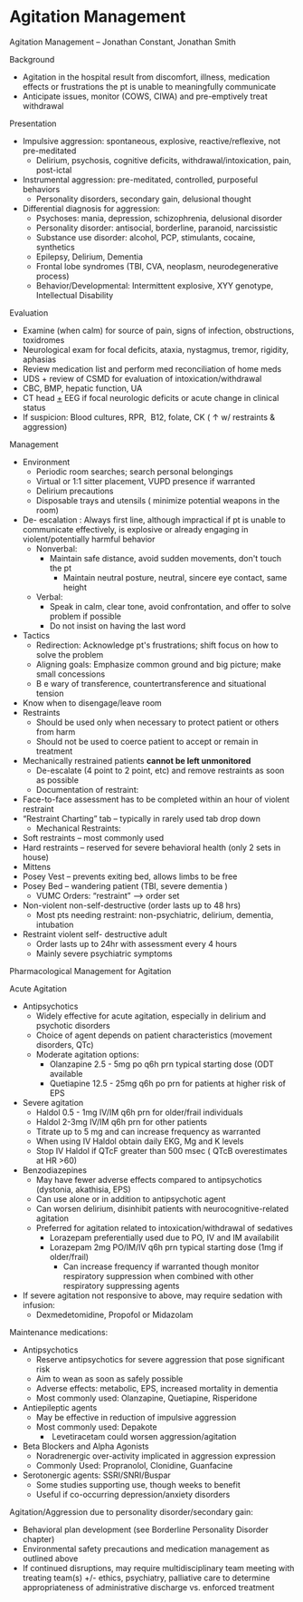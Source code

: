 # Agitation Management

Agitation Management – Jonathan Constant, Jonathan Smith

Background

-   Agitation
    in the hospital result from discomfort, illness, medication effects
    or frustrations the pt is unable to meaningfully communicate
-   Anticipate issues, monitor (COWS, CIWA) and pre-emptively treat
    withdrawal

Presentation

-   Impulsive aggression: spontaneous, explosive, reactive/reflexive,
    not pre-meditated
    -   Delirium, psychosis, cognitive deficits,
        withdrawal/intoxication, pain, post-ictal
-   Instrumental aggression: pre-meditated, controlled, purposeful
    behaviors
    -   Personality disorders, secondary gain, delusional thought
-   Differential diagnosis for aggression:
    -   Psychoses: mania, depression, schizophrenia, delusional disorder
    -   Personality disorder: antisocial, borderline, paranoid,
        narcissistic
    -   Substance use disorder: alcohol, PCP, stimulants, cocaine,
        synthetics
    -   Epilepsy, Delirium, Dementia
    -   Frontal lobe syndromes (TBI, CVA, neoplasm, neurodegenerative
        process)
    -   Behavior/Developmental: Intermittent explosive, XYY genotype,
        Intellectual Disability

Evaluation

-   Examine
    (when calm) for source of pain, signs of infection, obstructions,
    toxidromes
-   Neurological exam for focal deficits, ataxia, nystagmus, tremor,
    rigidity, aphasias
-   Review medication list and perform med reconciliation of home meds
-   UDS + review of CSMD for evaluation of intoxication/withdrawal
-   CBC, BMP, hepatic function, UA
-   CT head <u>+</u> EEG if focal neurologic deficits or acute change in
    clinical status
-   If suspicion: Blood cultures, RPR,  B12, folate, CK (
    ↑
    w/ restraints & aggression)

Management

-   Environment
    -   Periodic room searches; search personal belongings
    -   Virtual or 1:1 sitter placement, VUPD presence if warranted
    -   Delirium precautions
    -   Disposable trays and utensils (
        minimize
        potential weapons in the room)
-   De-
    escalation
    : Always first line,
    although impractical if pt is unable to communicate effectively, is
    explosive or already engaging in violent/potentially harmful
    behavior
    -   Nonverbal:
        -   Maintain safe distance, avoid sudden movements, don't touch
            the pt
            -   Maintain neutral posture, neutral, sincere eye contact,
                same height
    -   Verbal:
        -   Speak in calm, clear tone, avoid confrontation, and offer to
            solve problem if possible
        -   Do not insist on having the last word
-   Tactics
    -   Redirection:
        Acknowledge pt's frustrations; shift focus on how to solve the
        problem
    -   Aligning goals:
        Emphasize common ground and big picture; make small concessions
    -   B
        e wary of transference, countertransference and situational
        tension
-   Know when to disengage/leave room
-   Restraints
    -   Should be used only when necessary to protect patient or others
        from harm
    -   Should not be used to coerce patient to accept or remain in
        treatment
-   Mechanically restrained patients **cannot be left unmonitored**
    -   De-escalate (4 point to 2 point, etc) and remove restraints as
        soon as possible
    -   Documentation
        of restraint:
-   Face-to-face assessment has to be completed within an hour of
    violent restraint
-   “Restraint Charting” tab – typically in rarely used tab drop down
    -   Mechanical Restraints:
-   Soft restraints – most commonly used
-   Hard restraints – reserved for severe behavioral health (only 2 sets
    in house)
-   Mittens
-   Posey Vest – prevents exiting bed, allows limbs to be free
-   Posey Bed – wandering patient (TBI, severe dementia
    )
    -   VUMC Orders: “restraint” --> order set
-   Non-violent non-self-destructive (order lasts up to 48 hrs)
    -   Most pts needing restraint: non-psychiatric, delirium, dementia,
        intubation
-   Restraint violent self- destructive adult
    -   Order
        lasts up to 24hr with assessment every 4 hours
    -   Mainly
        severe psychiatric symptoms

Pharmacological Management for Agitation

Acute Agitation

-   Antipsychotics
    -   Widely effective for acute agitation, especially in delirium and
        psychotic disorders
    -   Choice of agent depends on patient characteristics (movement
        disorders, QTc)
    -   Moderate agitation options:
        -   Olanzapine 2.5 - 5mg po q6h prn typical starting dose (ODT
            available
        -   Quetiapine 12.5 - 25mg q6h po prn for patients at higher
            risk of EPS
-   Severe agitation
    -   Haldol 0.5 - 1mg IV/IM q6h prn for older/frail individuals
    -   Haldol 2-3mg IV/IM q6h prn for other patients
    -   Titrate up to 5 mg and can increase frequency as warranted
    -   When using IV Haldol obtain daily EKG, Mg and K levels
    -   Stop IV Haldol if QTcF greater than 500 msec (
        QTcB overestimates at HR >60)
-   Benzodiazepines
    -   May have fewer adverse effects compared to antipsychotics
        (dystonia, akathisia, EPS)
    -   Can use alone or in addition to antipsychotic agent
    -   Can worsen delirium, disinhibit patients with
        neurocognitive-related agitation
    -   Preferred for agitation related to intoxication/withdrawal of
        sedatives
        -   Lorazepam preferentially used due to PO, IV and IM
            availabilit
        -   Lorazepam 2mg PO/IM/IV q6h prn typical starting dose (1mg if
            older/frail)
            -   Can increase frequency if warranted though monitor
                respiratory suppression when combined with other
                respiratory suppressing agents
-   If severe agitation not responsive to above, may require sedation
    with infusion:
    -   Dexmedetomidine, Propofol or Midazolam

Maintenance medications:

-   Antipsychotics
    -   Reserve antipsychotics for severe aggression that pose
        significant risk
    -   Aim to wean as soon as safely possible
    -   Adverse effects: metabolic, EPS, increased mortality in dementia
    -   Most commonly used: Olanzapine, Quetiapine, Risperidone
-   Antiepileptic
    agents
    -   May be effective in reduction of impulsive aggression
    -   Most commonly used: Depakote
        -   **​​​​​​​​​​​​​​​​​​​​​​​​​​​​** Levetiracetam could worsen
            aggression/agitation
-   Beta Blockers and Alpha Agonists
    -   Noradrenergic over-activity implicated in aggression expression
    -   Commonly Used: Propranolol, Clonidine, Guanfacine
-   Serotonergic agents: SSRI/SNRI/Buspar
    -   Some studies supporting use, though weeks to benefit
    -   Useful if co-occurring depression/anxiety disorders

Agitation/Aggression due to personality disorder/secondary gain:

-   Behavioral plan development (see Borderline Personality Disorder
    chapter)
-   Environmental safety precautions and medication management as
    outlined above
-   If continued disruptions, may require multidisciplinary team meeting
    with treating team(s) +/- ethics, psychiatry, palliative care to
    determine appropriateness of administrative discharge vs. enforced
    treatment

​​​​​​​
